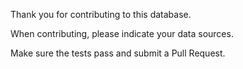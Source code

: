 Thank you for contributing to this database.

When contributing, please indicate your data sources.

Make sure the tests pass and submit a Pull Request.
